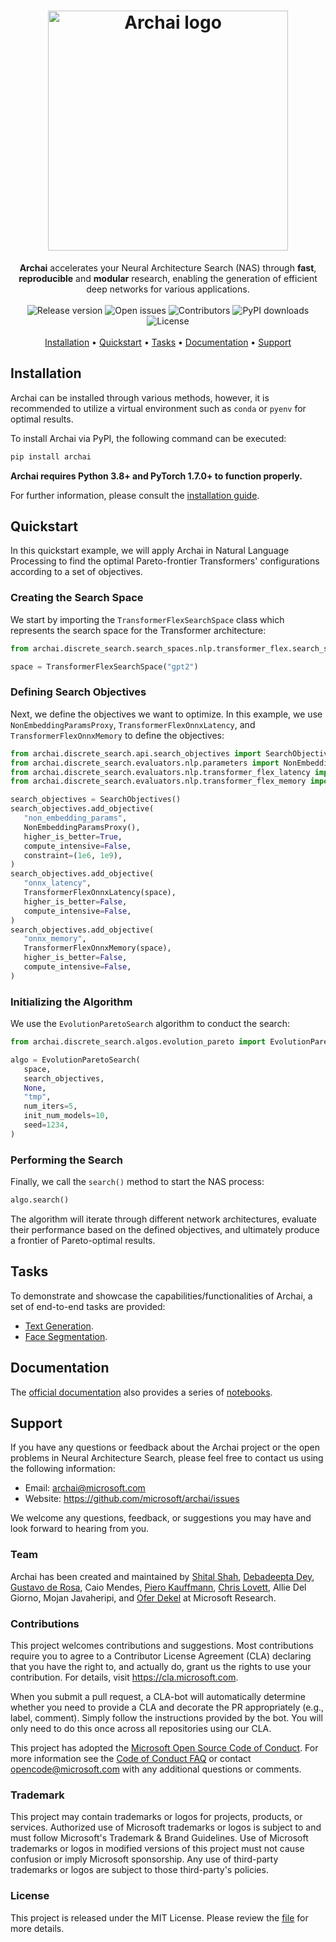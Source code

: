 <h1 align="center">
   <img src="https://user-images.githubusercontent.com/9354770/171523113-70c7214b-8298-4d7e-abd9-81f5788f6e19.png" alt="Archai logo" width="384px" />
   <br />
</h1>

<div align="center">
   <b>Archai</b> accelerates your Neural Architecture Search (NAS) through <b>fast</b>, <b>reproducible</b> and <b>modular</b> research, enabling the generation of efficient deep networks for various applications.
</div>

<br />

<div align="center">
	<img src ="https://img.shields.io/github/release/microsoft/archai?style=flat-square" alt="Release version" />
	<img src ="https://img.shields.io/github/issues-raw/microsoft/archai?style=flat-square" alt="Open issues" />
	<img src ="https://img.shields.io/github/contributors/microsoft/archai?style=flat-square" alt="Contributors" />
	<img src ="https://img.shields.io/pypi/dm/archai?style=flat-square" alt="PyPI downloads" />
	<img src ="https://img.shields.io/github/license/microsoft/archai?color=red&style=flat-square" alt="License" />
</div>

<br />

<div align="center">
   <a href="#installation">Installation</a> •
   <a href="#quickstart">Quickstart</a> •
   <a href="#tasks">Tasks</a> •
   <a href="#documentation">Documentation</a> •
   <a href="#support">Support</a>
</div>

## Installation

Archai can be installed through various methods, however, it is recommended to utilize a virtual environment such as `conda` or `pyenv` for optimal results.

To install Archai via PyPI, the following command can be executed:

```bash
pip install archai
```

**Archai requires Python 3.8+ and PyTorch 1.7.0+ to function properly.**

For further information, please consult the [installation guide](https://microsoft.github.io/archai/getting_started/installation.html).


## Quickstart

In this quickstart example, we will apply Archai in Natural Language Processing to find the optimal Pareto-frontier Transformers' configurations according to a set of objectives.

### Creating the Search Space

We start by importing the `TransformerFlexSearchSpace` class which represents the search space for the Transformer architecture:

```python
from archai.discrete_search.search_spaces.nlp.transformer_flex.search_space import TransformerFlexSearchSpace

space = TransformerFlexSearchSpace("gpt2")
```

### Defining Search Objectives

Next, we define the objectives we want to optimize. In this example, we use `NonEmbeddingParamsProxy`, `TransformerFlexOnnxLatency`, and `TransformerFlexOnnxMemory` to define the objectives:

```python
from archai.discrete_search.api.search_objectives import SearchObjectives
from archai.discrete_search.evaluators.nlp.parameters import NonEmbeddingParamsProxy
from archai.discrete_search.evaluators.nlp.transformer_flex_latency import TransformerFlexOnnxLatency
from archai.discrete_search.evaluators.nlp.transformer_flex_memory import TransformerFlexOnnxMemory

search_objectives = SearchObjectives()
search_objectives.add_objective(
   "non_embedding_params",
   NonEmbeddingParamsProxy(),
   higher_is_better=True,
   compute_intensive=False,
   constraint=(1e6, 1e9),
)
search_objectives.add_objective(
   "onnx_latency",
   TransformerFlexOnnxLatency(space),
   higher_is_better=False,
   compute_intensive=False,
)
search_objectives.add_objective(
   "onnx_memory",
   TransformerFlexOnnxMemory(space),
   higher_is_better=False,
   compute_intensive=False,
)
```

### Initializing the Algorithm

We use the `EvolutionParetoSearch` algorithm to conduct the search:

```python
from archai.discrete_search.algos.evolution_pareto import EvolutionParetoSearch

algo = EvolutionParetoSearch(
   space,
   search_objectives,
   None,
   "tmp",
   num_iters=5,
   init_num_models=10,
   seed=1234,
)
```

### Performing the Search

Finally, we call the `search()` method to start the NAS process:

```python
algo.search()
```

The algorithm will iterate through different network architectures, evaluate their performance based on the defined objectives, and ultimately produce a frontier of Pareto-optimal results.

## Tasks

To demonstrate and showcase the capabilities/functionalities of Archai, a set of end-to-end tasks are provided:

* [Text Generation](https://github.com/microsoft/archai/blob/main/tasks/text_generation).
* [Face Segmentation](https://github.com/microsoft/archai/blob/main/tasks/face_segmentation).

## Documentation

The [official documentation](https://microsoft.github.io/archai) also provides a series of [notebooks](https://microsoft.github.io/archai/getting_started/notebooks.html).

## Support

If you have any questions or feedback about the Archai project or the open problems in Neural Architecture Search, please feel free to contact us using the following information:

* Email: archai@microsoft.com
* Website: https://github.com/microsoft/archai/issues

We welcome any questions, feedback, or suggestions you may have and look forward to hearing from you.

### Team

Archai has been created and maintained by [Shital Shah](https://shital.com), [Debadeepta Dey](https://debadeepta.com), [Gustavo de Rosa](https://www.microsoft.com/en-us/research/people/gderosa), Caio Mendes, [Piero Kauffmann](https://www.microsoft.com/en-us/research/people/pkauffmann), [Chris Lovett](https://lovettsoftware.com), Allie Del Giorno, Mojan Javaheripi, and [Ofer Dekel](https://www.microsoft.com/en-us/research/people/oferd) at Microsoft Research.

### Contributions

This project welcomes contributions and suggestions. Most contributions require you to agree to a Contributor License Agreement (CLA) declaring that you have the right to, and actually do, grant us the rights to use your contribution. For details, visit https://cla.microsoft.com.

When you submit a pull request, a CLA-bot will automatically determine whether you need to provide a CLA and decorate the PR appropriately (e.g., label, comment). Simply follow the instructions provided by the bot. You will only need to do this once across all repositories using our CLA.

This project has adopted the [Microsoft Open Source Code of Conduct](https://opensource.microsoft.com/codeofconduct/). For more information see the [Code of Conduct FAQ](https://opensource.microsoft.com/codeofconduct/faq/) or contact [opencode@microsoft.com](mailto:opencode@microsoft.com) with any additional questions or comments.

### Trademark

This project may contain trademarks or logos for projects, products, or services. Authorized use of Microsoft trademarks or logos is subject to and must follow Microsoft's Trademark & Brand Guidelines. Use of Microsoft trademarks or logos in modified versions of this project must not cause confusion or imply Microsoft sponsorship. Any use of third-party trademarks or logos are subject to those third-party's policies.

### License

This project is released under the MIT License. Please review the [file](https://github.com/microsoft/archai/blob/main/LICENSE) for more details.
